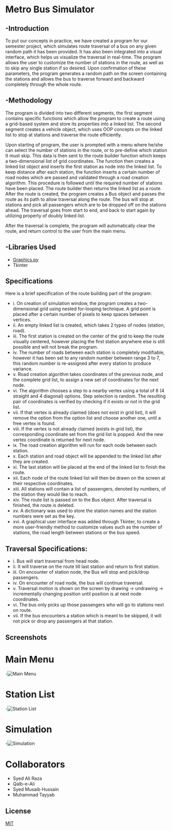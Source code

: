 # Metro Bus Simulator
## -Introduction
To put our concepts in practice, we have created a program for our semester project, which simulates route traversal of a bus on any given random path it has been provided. It has also been integrated into a visual interface, which helps us visualize the traversal in real-time. The program allows the user to customize the number of stations in the route, as well as to skip any single station if so desired. Upon confirmation of these parameters, the program generates a random path on the screen containing the stations and allows the bus to traverse forward and backward completely through the whole route.

## -Methodology

The program is divided into two different segments, the first segment contains specific functions which allow the program to create a route using a grid-based system and store its properties into a linked list. The second segment creates a vehicle object, which uses OOP concepts on the linked list to stop at stations and traverse the route efficiently.

Upon starting of program, the user is prompted with a menu where he/she can select the number of stations in the route, or to pre-define which station It must skip. This data is then sent to the route builder function which keeps a two-dimensional list of grid coordinates. The function then creates a linked list object and inserts the first station as node into the linked list. To keep distance after each station, the function inserts a certain number of road nodes which are passed and validated through a road creation algorithm. This procedure is followed until the required number of stations have been placed. The route builder then returns the linked list as a route. After the route is created, the program creates a Bus object and passes the route as its path to allow traversal along the route. The bus will stop at stations and pick all passengers which are to be dropped off on the stations ahead. The traversal goes from start to end, and back to start again by utilizing property of doubly linked list.

After the traversal is complete, the program will automatically clear the route, and return control to the user from the main menu.


## -Libraries Used
- [Graphics.py](https://mcsp.wartburg.edu/zelle/python/graphics.py)
- Tkinter
## Specifications
Here is a brief specification of the route building part of the program:
- i.	On creation of simulation window, the program creates a two-dimensional grid using nested for-looping technique. A grid point is placed after a certain number of pixels to keep spaces between vertices.
- ii.	An empty linked list is created, which takes 2 types of nodes (station, road).
- iii.	The first station is created on the center of the grid to keep the route visually centered, however placing the first station anywhere else is still possible and will not break the program.
- iv.	The number of roads between each station is completely modifiable, however it has been set to any random number between range 3 to 7, this random number is re-assigned after every station to produce variance.
- v.	Road creation algorithm takes coordinates of the previous node, and the complete grid list, to assign a new set of coordinates for the next node.
- vi.	The algorithm chooses a step to a nearby vertex using a total of 8 (4 straight and 4 diagonal) options. Step selection is random. The resulting pair of coordinates is verified by checking if it exists or not in the grid list. 
- vii.	If that vertex is already claimed (does not exist in grid list), it will remove the option from the option list and choose another one, until a free vertex is found.
- viii.	If the vertex is not already claimed (exists in grid list), the corresponding coordinate set from the grid list is popped. And the new vertex coordinate is returned for next node.
- ix.	The road creation algorithm will run for each node between each station.
- x.	Each station and road object will be appended to the linked list after they are created.
- xi.	The last station will be placed at the end of the linked list to finish the route.
- xii.	Each node of the route linked list will then be drawn on the screen at their respective coordinates.
- xiii.	All stations will contain a list of passengers, denoted by numbers, of the station they would like to reach.
- xiv.	The route list is passed on to the Bus object. After traversal is finished, the route is deleted.
- xv.	 A dictionary was used to store the station names and the station numbers were set as the key.
- xvi.	A graphical user interface was added through Tkinter, to create a more user-friendly method to customize values such as the number of stations, the road length between stations or the bus speed.

## Traversal Specifications:
- i.	Bus will start traversal from head node.
- ii.	It will traverse on the route till last station and return to first station.
- iii.	On encounter of station node, the Bus will stop and pick/drop passengers.
- iv.	On encounter of road node, the bus will continue traversal.
- v.	Traversal motion is shown on the screen by drawing -> undrawing -> incrementally changing position until position is at next node coordinates.
- vi.	The bus only picks up those passengers who will go to stations next on route.
- vii.	If the bus encounters a station which is meant to be skipped, it will not pick or drop any passengers at that station.
## Screenshots
# Main Menu
-![Main Menu](https://github.com/hhumayune/Metro-Bus-Simulator/blob/main/Main%20Menu.png)
# Station List
-![Station List](https://github.com/hhumayune/Metro-Bus-Simulator/blob/main/Station%20List.png)
# Simulation
-![Simulation](https://github.com/hhumayune/Metro-Bus-Simulator/blob/main/Simulation.png)
# Collaborators
- Syed Ali Raza
- Qalb-e-Ali
- Syed Musaib Hussain
- Muhammad Tayyab
## License
[MIT](https://choosealicense.com/licenses/mit/)
